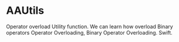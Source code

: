 # AAUtils
Operator overload Utility function. We can learn how overload Binary operators
Operator Overloading, Binary Operator Overloading. Swift.
